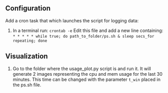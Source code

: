 ## Configuration
Add a cron task that which launches the script for logging data:
1. In a terminal run:
        ```
          crontab -e
        ```
        Edit this file and add a new line containing:
        ```
          * * * * * while true; do path_to_folder/ps.sh & sleep secs_for repeating; done
        ```
        
## Visualization
1. Go to the folder where the usage_plot.py script is and run it. It will generate 2 images representing the cpu and mem usage for the last 30 minutes. This time can be changed with the parameter ```t_win``` placed in the ps.sh file.